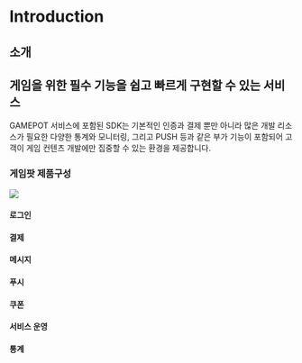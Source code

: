 # Introduction

## 소개

## 게임을 위한 필수 기능을 쉽고 빠르게 구현할 수 있는 서비스

GAMEPOT 서비스에 포함된 SDK는 기본적인 인증과 결제 뿐만 아니라 많은 개발 리소스가 필요한 다양한 통계와 모니터링, 그리고 PUSH 등과 같은 부가 기능이 포함되어 고객이 게임 컨텐츠 개발에만 집중할 수 있는 환경을 제공합니다.

### 게임팟 제품구성

![](https://github.com/itsbio/gamepot-docs/tree/01adc6133c1a2fc551dcae9d4258f0bbb23a35c0/ko/images/gamepot.ko-KR.xl.png)

#### 로그인

#### 결제

#### 메시지

#### 푸시

#### 쿠폰

#### 서비스 운영

#### 통계

